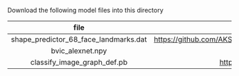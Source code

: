 Download the following model files into this directory

|file| url |
|:--:|:---:|
|shape_predictor_68_face_landmarks.dat | https://github.com/AKSHAYUBHAT/TensorFace/blob/master/openface/models/dlib/shape_predictor_68_face_landmarks.dat |
|bvic_alexnet.npy | http://www.cs.toronto.edu/~guerzhoy/tf_alexnet/ |
|classify_image_graph_def.pb | http://download.tensorflow.org/models/image/imagenet/inception-2015-12-05.tgz|


